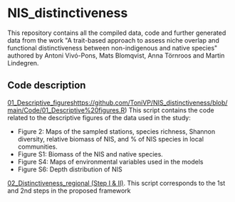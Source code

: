 # NIS_distinctiveness
This repository contains all the compiled data, code and further generated data from the work "A trait-based approach to assess niche overlap and functional distinctiveness between non-indigenous and native species" authored by Antoni Vivó-Pons, Mats Blomqvist, Anna Törnroos and Martin Lindegren.

## Code description
[01_Descriptive_figures](https://github.com/ToniVP/NIS_distinctiveness/blob/main/Code/01_Descriptive%20figures.R)https://github.com/ToniVP/NIS_distinctiveness/blob/main/Code/01_Descriptive%20figures.R) This script contains the code related to the descriptive figures of the data used in the study: 
- Figure 2: Maps of the sampled stations, species richness, Shannon diversity, relative biomass of NIS, and % of NIS species in local communities.
- Figure S1: Biomass of the NIS and native species.
- Figure S4: Maps of environmental variables used in the models
- Figure S6: Depth distribution of NIS

[02_Distinctiveness_regional (Step I & II)](https://github.com/ToniVP/NIS_distinctiveness/blob/main/Code/02_Distinctiveness_regional%20(Step%20I%20%26%20II).R). This script corresponds to the 1st and 2nd steps in the proposed framework

